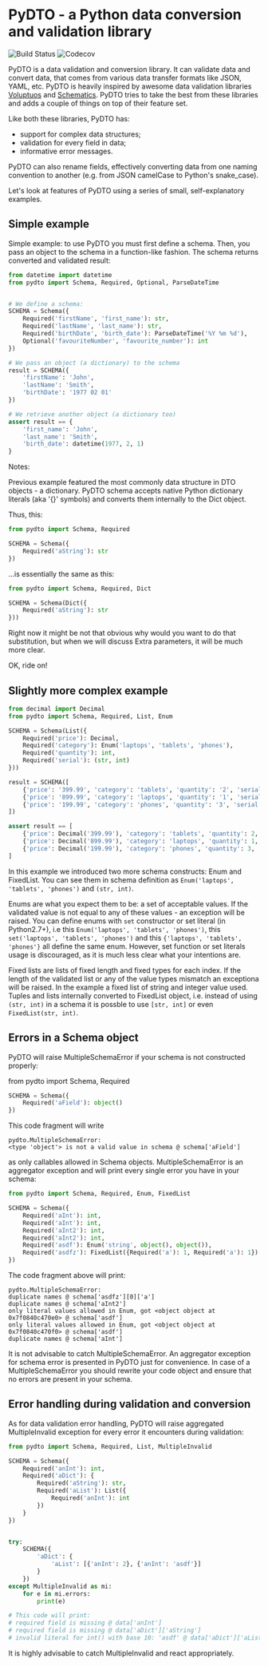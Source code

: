 PyDTO - a Python data conversion and validation library
=======================================================

![Build Status](https://travis-ci.org/deemson/pydto.svg)
![Codecov](https://img.shields.io/codecov/c/github/deemson/pydto.svg)

PyDTO is a data validation and conversion library. 
It can validate data and convert data, that comes from 
various data transfer formats like JSON, YAML, etc. PyDTO is heavily
inspired by awesome data validation libraries
[Voluptuos](https://github.com/alecthomas/voluptuous) and 
[Schematics](https://github.com/schematics/schematics).
PyDTO tries to take the best from these libraries and adds a couple of things
on top of their feature set.

Like both these libraries, PyDTO has:

  - support for complex data structures;
  - validation for every field in data;
  - informative error messages.


PyDTO can also rename fields, effectively converting 
data from one naming convention to another (e.g. from JSON camelCase
to Python's snake_case).

Let's look at features of PyDTO using a series of small, self-explanatory
examples. 

## Simple example ##

Simple example: to use PyDTO you must first define a schema. Then, you pass an
object to the schema in a function-like fashion. The schema returns
converted and validated result:

```python
from datetime import datetime
from pydto import Schema, Required, Optional, ParseDateTime


# We define a schema:
SCHEMA = Schema({
    Required('firstName', 'first_name'): str,
    Required('lastName', 'last_name'): str,
    Required('birthDate', 'birth_date'): ParseDateTime('%Y %m %d'),
    Optional('favouriteNumber', 'favourite_number'): int
})

# We pass an object (a dictionary) to the schema
result = SCHEMA({
    'firstName': 'John',
    'lastName': 'Smith',
    'birthDate': '1977 02 01'
})

# We retrieve another object (a dictionary too)
assert result == {
    'first_name': 'John',
    'last_name': 'Smith',
    'birth_date': datetime(1977, 2, 1)
}
```

Notes:

Previous example featured the most commonly data structure in DTO objects - 
a dictionary. PyDTO schema accepts native Python dictionary literals (aka '{}'
 symbols) and converts them internally to the Dict object.
 
 Thus, this:

```python
from pydto import Schema, Required

SCHEMA = Schema({
    Required('aString'): str
})
```

...is essentially the same as this:

```python
from pydto import Schema, Required, Dict

SCHEMA = Schema(Dict({
    Required('aString'): str
}))
```

Right now it might be not that obvious why would you want to do that 
substitution, but when we will discuss Extra parameters, it will be much more
clear.

OK, ride on!


## Slightly more complex example ##

```python
from decimal import Decimal
from pydto import Schema, Required, List, Enum

SCHEMA = Schema(List({
    Required('price'): Decimal,
    Required('category'): Enum('laptops', 'tablets', 'phones'),
    Required('quantity'): int,
    Required('serial'): (str, int)
}))

result = SCHEMA([
    {'price': '399.99', 'category': 'tablets', 'quantity': '2', 'serial': ['ta', '237']},
    {'price': '899.99', 'category': 'laptops', 'quantity': '1', 'serial': ['ag', '863']},
    {'price': '199.99', 'category': 'phones', 'quantity': '3', 'serial': ['lz', '659']}
])

assert result == [
    {'price': Decimal('399.99'), 'category': 'tablets', 'quantity': 2, 'serial': ['ta', 237]},
    {'price': Decimal('899.99'), 'category': 'laptops', 'quantity': 1, 'serial': ['ag', 863]},
    {'price': Decimal('199.99'), 'category': 'phones', 'quantity': 3, 'serial': ['lz', 659]}
]
```

In this example we introduced two more schema constructs: Enum and FixedList.
You can see them in schema definition as `Enum('laptops', 'tablets', 'phones')`
and `(str, int)`.

Enums are what you expect them to be: a set of acceptable values.
If the validated value is not equal to any of these values - an exception
will be raised. You can define enums with `set` constructor or set literal (in
Python2.7+), i.e this `Enum('laptops', 'tablets', 'phones')`, this
`set('laptops', 'tablets', 'phones')` and this `{'laptops', 'tablets', 'phones'}`
all define the same enum. However, set function or set literals usage is
discouraged, as it is much less clear what your intentions are.

Fixed lists are lists of fixed length and fixed types for each
index. If the length of the validated list or any of the value types mismatch
an exceptiona will be raised.
In the example a fixed list of string and integer value used. Tuples and lists
internally converted to FixedList object, i.e. instead of using `(str, int)` in a schema
it is possble to use `[str, int]` or even `FixedList(str, int)`.


## Errors in a Schema object ##

PyDTO will raise MultipleSchemaError if your schema is not constructed properly:

from pydto import Schema, Required

```python
SCHEMA = Schema({
    Required('aField'): object()
})
```

This code fragment will write

```
pydto.MultipleSchemaError: 
<type 'object'> is not a valid value in schema @ schema['aField']
```

as only callables allowed in Schema objects. MultipleSchemaError is an aggregator
exception and will print every single error you have in your schema:

```python
from pydto import Schema, Required, Enum, FixedList

SCHEMA = Schema({
    Required('aInt'): int,
    Required('aInt'): int,
    Required('aInt2'): int,
    Required('aInt2'): int,
    Required('asdf'): Enum('string', object(), object()),
    Required('asdfz'): FixedList({Required('a'): 1, Required('a'): 1})
})
```

The code fragment above will print:

```
pydto.MultipleSchemaError: 
duplicate names @ schema['asdfz'][0]['a']
duplicate names @ schema['aInt2']
only literal values allowed in Enum, got <object object at 0x7f0840c470e0> @ schema['asdf']
only literal values allowed in Enum, got <object object at 0x7f0840c470f0> @ schema['asdf']
duplicate names @ schema['aInt']
```

It is not advisable to catch MultipleSchemaError. An aggregator exception
for schema error is presented in PyDTO just for convenience. In case of a 
MultipleSchemaError you should rewrite your code object and ensure that 
no errors are present in your schema.

## Error handling during validation and conversion ##

As for data validation error handling, PyDTO will raise aggregated MultipleInvalid exception
for every error it encounters during validation:

```python
from pydto import Schema, Required, List, MultipleInvalid

SCHEMA = Schema({
    Required('anInt'): int,
    Required('aDict'): {
        Required('aString'): str,
        Required('aList'): List({
            Required('anInt'): int
        })
    }
})


try:
    SCHEMA({
        'aDict': {
            'aList': [{'anInt': 2}, {'anInt': 'asdf'}]
        }
    })
except MultipleInvalid as mi:
    for e in mi.errors:
        print(e)

# This code will print:
# required field is missing @ data['anInt']
# required field is missing @ data['aDict']['aString']
# invalid literal for int() with base 10: 'asdf' @ data['aDict']['aList'][1]['anInt']
```

It is highly advisable to catch MultipleInvalid and react appropriately.